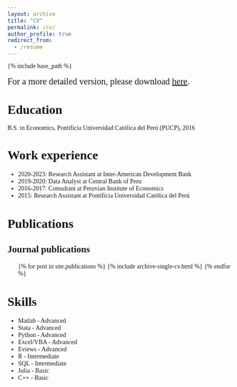 ```yaml
---
layout: archive
title: "CV"
permalink: /cv/
author_profile: true
redirect_from:
  - /resume
---
```


{% include base_path %}


<head>
  <link rel="stylesheet" type="text/css" href="https://cdn.jsdelivr.net/gh/aaaakshat/cm-web-fonts@latest/fonts.css">
  <style>
    body {
      font-family: "Computer Modern Serif", Typewriter;
    }
  </style>
</head>



<style>
  p {
    line-height: 0.85;
  }
  .section2 {
    line-height: 0.85;
  }
</style>

<p style="font-size: 20px;">For a more detailed version, please download <a href='https://carlos-guevara-k.github.io/files/CV.pdf' target="_blank">here</a>.</p>

# Education
B.S. in Economics, Pontificia Universidad Católica del Perú (PUCP), 2016

# Work experience
* 2020-2023: Research Assistant at Inter-American Development Bank
* 2019-2020: Data Analyst at Central Bank of Peru
* 2016-2017: Consultant at Peruvian Institute of Economics
* 2015: Research Assistant at Pontificia Universidad Católica del Perú
  
# Publications
## Journal publications
  <ul>{% for post in site.publications %}
    {% include archive-single-cv.html %}
  {% endfor %}</ul>


# Skills
* Matlab      - Advanced
* Stata       - Advanced
* Python      - Advanced
* Excel/VBA   - Advanced
* Eviews - Advanced
* R - Intermediate
* SQL - Intermediate
* Julia - Basic
* C++ - Basic
<!---{:.section2}-->

<!---
<style>
.skills-list {
  font-size: 15px;
}
</style>


<p style="font-size: 18px; font-weight: bold;">Skills</p>

<ul class="skills-list">
  <li>Matlab - Advanced</li>
  <li>Stata - Advanced</li>
  <li>Python - Advanced</li>
  <li>Excel/VBA - Advanced</li>
  <li>Eviews - Advanced</li>
  <li>R - Intermediate</li>
  <li>SQL - Intermediate</li>
  <li>Julia - Basic</li>
  <li>C++ - Basic</li>
</ul>
-->